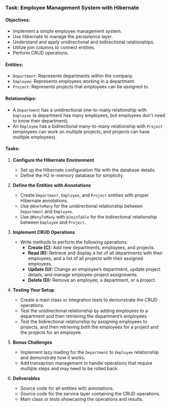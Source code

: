 ### Task: Employee Management System with Hibernate

#### Objectives:
- Implement a simple employee management system.
- Use Hibernate to manage the persistence layer.
- Understand and apply unidirectional and bidirectional relationships.
- Utilize join columns to connect entities.
- Perform CRUD operations.

#### Entities:
- `Department`: Represents departments within the company.
- `Employee`: Represents employees working in a department.
- `Project`: Represents projects that employees can be assigned to.

#### Relationships:
- A `Department` has a unidirectional one-to-many relationship with `Employee` (a department has many employees, but employees don't need to know their department).
- An `Employee` has a bidirectional many-to-many relationship with `Project` (employees can work on multiple projects, and projects can have multiple employees).

#### Tasks:

1. **Configure the Hibernate Environment**
   - Set up the Hibernate configuration file with the database details.
   - Define the H2 in-memory database for simplicity.

2. **Define the Entities with Annotations**
   - Create `Department`, `Employee`, and `Project` entities with proper Hibernate annotations.
   - Use `@OneToMany` for the unidirectional relationship between `Department` and `Employee`.
   - Use `@ManyToMany` with `@JoinTable` for the bidirectional relationship between `Employee` and `Project`.

3. **Implement CRUD Operations**
   - Write methods to perform the following operations:
     - **Create (C):** Add new departments, employees, and projects.
     - **Read (R):** Retrieve and display a list of all departments with their employees, and a list of all projects with their assigned employees.
     - **Update (U):** Change an employee’s department, update project details, and manage employee-project assignments.
     - **Delete (D):** Remove an employee, a department, or a project.

4. **Testing Your Setup**
   - Create a main class or integration tests to demonstrate the CRUD operations.
   - Test the unidirectional relationship by adding employees to a department and then retrieving the department’s employees.
   - Test the bidirectional relationship by assigning employees to projects, and then retrieving both the employees for a project and the projects for an employee.

5. **Bonus Challenges**
   - Implement lazy loading for the `Department` to `Employee` relationship and demonstrate how it works.
   - Add transaction management to handle operations that require multiple steps and may need to be rolled back.

6. **Deliverables**
   - Source code for all entities with annotations.
   - Source code for the service layer containing the CRUD operations.
   - Main class or tests showcasing the operations and results.
